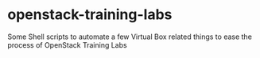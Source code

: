 openstack-training-labs
=======================

Some Shell scripts to automate a few Virtual Box related things to ease the process of OpenStack Training Labs
